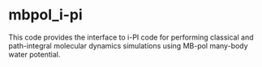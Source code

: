 # mbpol_i-pi

This code provides the interface to i-PI code for performing classical and path-integral molecular dynamics simulations using MB-pol many-body water potential. 

